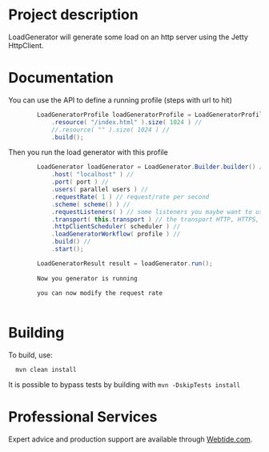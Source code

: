 Project description
============

LoadGenerator will generate some load on an http server using the Jetty HttpClient.

Documentation
============

You can use the API to define a running profile (steps with url to hit)

```java
        LoadGeneratorProfile loadGeneratorProfile = LoadGeneratorProfile.Builder.builder() //
            .resource( "/index.html" ).size( 1024 ) //
            //.resource( "" ).size( 1024 ) //
            .build();  
```

Then you run the load generator with this profile

```java
        LoadGenerator loadGenerator = LoadGenerator.Builder.builder() //
            .host( "localhost" ) //
            .port( port ) //
            .users( parallel users ) //
            .requestRate( 1 ) // request/rate per second
            .scheme( scheme() ) //
            .requestListeners( ) // some listeners you maybe want to use
            .transport( this.transport ) // the transport HTTP, HTTPS, H2 etcc
            .httpClientScheduler( scheduler ) //
            .loadGeneratorWorkflow( profile ) //
            .build() //
            .start();

        LoadGeneratorResult result = loadGenerator.run();
        
        Now you generator is running
        
        you can now modify the request rate
        
```

Building
========

To build, use:
```shell
  mvn clean install
```

It is possible to bypass tests by building with `mvn -DskipTests install`

Professional Services
============

Expert advice and production support are available through [Webtide.com](http://webtide.com).
